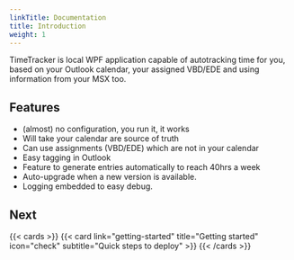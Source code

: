 ```yaml
---
linkTitle: Documentation
title: Introduction
weight: 1
---
```


TimeTracker is local WPF application capable of autotracking time for you, based on your Outlook calendar, your assigned VBD/EDE and using information from your MSX too.

## Features

- (almost) no configuration, you run it, it works
- Will take your calendar are source of truth
- Can use assignments (VBD/EDE) which are not in your calendar
- Easy tagging in Outlook
- Feature to generate entries automatically to reach 40hrs a week
- Auto-upgrade when a new version is available.
- Logging embedded to easy debug.

## Next

{{< cards >}}
{{< card link="getting-started" title="Getting started" icon="check" subtitle="Quick steps to deploy" >}}
{{< /cards >}}
